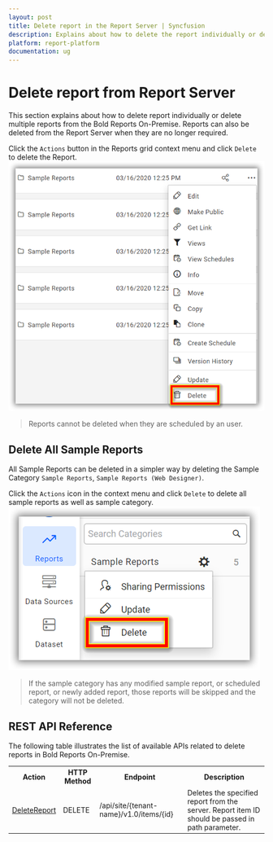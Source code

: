 ```yaml
---
layout: post
title: Delete report in the Report Server | Syncfusion
description: Explains about how to delete the report individually or delete multiple reports from the Bold Reports On-Premise.
platform: report-platform
documentation: ug
---
```


# Delete report from Report Server

This section explains about how to delete report individually or delete multiple reports from the Bold Reports On-Premise. Reports can also be deleted from the Report Server when they are no longer required.

Click the `Actions` button in the Reports grid context menu and click `Delete` to delete the Report.
![Delete Report](/static/assets/on-premise/images/manage-content/manage-reports/delete-report.png)

> Reports cannot be deleted when they are scheduled by an user.

## Delete All Sample Reports

All Sample Reports can be deleted in a simpler way by deleting the Sample Category `Sample Reports`, `Sample Reports (Web Designer)`.

Click the `Actions` icon in the context menu and click `Delete` to delete all sample reports as well as sample category.
![Delete All Sample Reports](/static/assets/on-premise/images/manage-content/manage-reports/delete-all-sample-reports.png)

> If the sample category has any modified sample report, or scheduled report, or newly added report, those reports will be skipped and the category will not be deleted.

## REST API Reference

The following table illustrates the list of available APIs related to delete reports in Bold Reports On-Premise.

<table>
   <tr>
      <th>
         Action
      </th>
      <th>
         HTTP Method
      </th>
      <th>
         Endpoint
      </th>
      <th>
         Description
      </th>
   </tr>
   <tr>
      <td>
         <a href="https://help.boldreports.com/cloud-reporting/rest-api-reference/v1.0/#operation/Items_DeleteItem">DeleteReport</a>
      </td>
      <td>
         DELETE
      </td>
      <td>
          /api/site/{tenant-name}/v1.0/items/{id}
      </td>
      <td>
         Deletes the specified report from the server. Report item ID should be passed in path parameter.
      </td>
   </tr>
</table>
